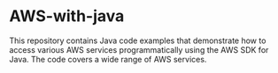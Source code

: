 # AWS-with-java
This repository contains Java code examples that demonstrate how to access various AWS services programmatically using the AWS SDK for Java. The code covers a wide range of AWS services.
